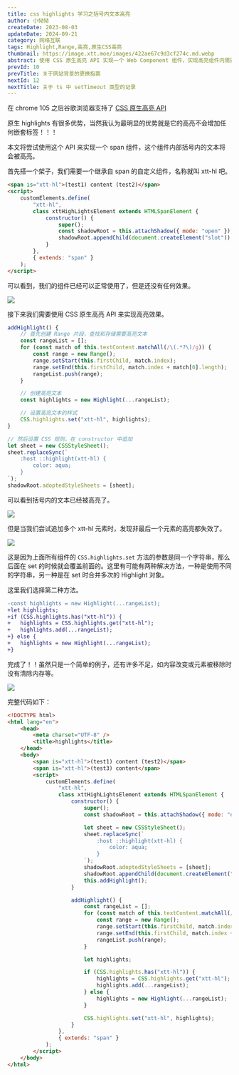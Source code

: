 ```yaml
---
title: css highlights 学习之括号内文本高亮
author: 小恸恸
createDate: 2023-08-03
updateDate: 2024-09-21
category: 网络互联
tags: Highlight,Range,高亮,原生CSS高亮
thumbnail: https://image.xtt.moe/images/422ae67c9d3cf274c.md.webp
abstract: 使用 CSS 原生高亮 API 实现一个 Web Component 组件，实现高亮组件内需要高亮的文本。
prevId: 10
prevTitle: 关于网站背景的更换指南
nextId: 12
nextTitle: 关于 ts 中 setTimeout 类型的记录
---
```


在 chrome 105 之后谷歌浏览器支持了 [CSS 原生高亮 API](https://developer.mozilla.org/zh-CN/docs/Web/API/CSS_Custom_Highlight_API)

原生 highlights 有很多优势，当然我认为最明显的优势就是它的高亮不会增加任何嵌套标签！！！

本文将尝试使用这个 API 来实现一个 span 组件，这个组件内部括号内的文本将会被高亮。

首先搭一个架子，我们需要一个继承自 span 的自定义组件，名称就叫 xtt-hl 吧。

```html
<span is="xtt-hl">(test1) content (test2)</span>
<script>
	customElements.define(
		"xtt-hl",
		class xttHighLightsElement extends HTMLSpanElement {
			constructor() {
				super();
				const shadowRoot = this.attachShadow({ mode: "open" });
				shadowRoot.appendChild(document.createElement("slot"));
			}
		},
		{ extends: "span" }
	);
</script>
```

可以看到，我们的组件已经可以正常使用了，但是还没有任何效果。

![](https://image.xtt.moe/images/2023/08/03/1.md.png)

接下来我们需要使用 CSS 原生高亮 API 来实现高亮效果。

```js
addHighlight() {
	// 首先创建 Range 片段，查找和存储需要高亮文本
	const rangeList = [];
	for (const match of this.textContent.matchAll(/\(.*?\)/g)) {
		const range = new Range();
		range.setStart(this.firstChild, match.index);
		range.setEnd(this.firstChild, match.index + match[0].length);
		rangeList.push(range);
	}

	// 创建高亮文本
	const highlights = new Highlight(...rangeList);

	// 设置高亮文本的样式
	CSS.highlights.set("xtt-hl", highlights);
}

// 然后设置 CSS 规则，在 constructor 中追加
let sheet = new CSSStyleSheet();
sheet.replaceSync(`
	:host ::highlight(xtt-hl) {
		color: aqua;
	}
`);
shadowRoot.adoptedStyleSheets = [sheet];
```

可以看到括号内的文本已经被高亮了。

![](https://image.xtt.moe/images/2023/08/03/2.md.png)

但是当我们尝试追加多个 xtt-hl 元素时，发现非最后一个元素的高亮都失效了。

![](https://image.xtt.moe/images/2023/08/03/3.md.png)

这是因为上面所有组件的 `CSS.highlights.set` 方法的参数是同一个字符串，那么后面在 set 的时候就会覆盖前面的。这里有可能有两种解决方法，一种是使用不同的字符串，另一种是在 set 时合并多次的 Highlight 对象。

这里我们选择第二种方法。

```diff
-const highlights = new Highlight(...rangeList);
+let highlights;
+if (CSS.highlights.has("xtt-hl")) {
+	highlights = CSS.highlights.get("xtt-hl");
+	highlights.add(...rangeList);
+} else {
+	highlights = new Highlight(...rangeList);
+}
```

完成了！！虽然只是一个简单的例子，还有许多不足，如内容改变或元素被移除时没有清除内存等。

![](https://image.xtt.moe/images/2023/08/03/4.md.png)

完整代码如下：

```html
<!DOCTYPE html>
<html lang="en">
	<head>
		<meta charset="UTF-8" />
		<title>highlights</title>
	</head>
	<body>
		<span is="xtt-hl">(test1) content (test2)</span>
		<span is="xtt-hl">(test3) content</span>
		<script>
			customElements.define(
				"xtt-hl",
				class xttHighLightsElement extends HTMLSpanElement {
					constructor() {
						super();
						const shadowRoot = this.attachShadow({ mode: "open" });

						let sheet = new CSSStyleSheet();
						sheet.replaceSync(`
                            :host ::highlight(xtt-hl) {
                                color: aqua;
                            }
                        `);
						shadowRoot.adoptedStyleSheets = [sheet];
						shadowRoot.appendChild(document.createElement("slot"));
						this.addHighlight();
					}

					addHighlight() {
						const rangeList = [];
						for (const match of this.textContent.matchAll(/\(.*?\)/g)) {
							const range = new Range();
							range.setStart(this.firstChild, match.index);
							range.setEnd(this.firstChild, match.index + match[0].length);
							rangeList.push(range);
						}

						let highlights;

						if (CSS.highlights.has("xtt-hl")) {
							highlights = CSS.highlights.get("xtt-hl");
							highlights.add(...rangeList);
						} else {
							highlights = new Highlight(...rangeList);
						}

						CSS.highlights.set("xtt-hl", highlights);
					}
				},
				{ extends: "span" }
			);
		</script>
	</body>
</html>
```
